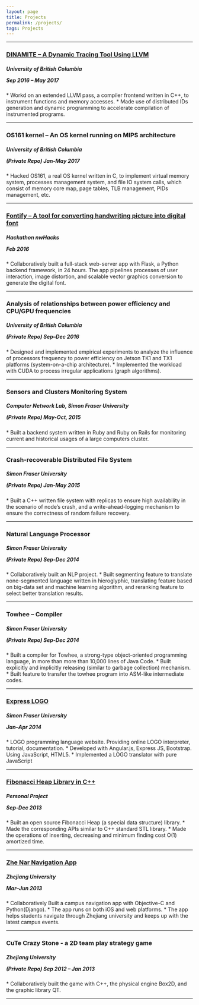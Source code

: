 ```yaml
---
layout: page
title: Projects
permalink: /projects/
tags: Projects
---
```

<hr>

<h3> <a href="https://dinamite-toolkit.github.io/">DINAMITE – A Dynamic Tracing Tool Using LLVM</a></h3>
<h5>University of British Columbia <p class="right-align"> Sep 2016 – May 2017</p></h5>
* Workd on an extended LLVM pass, a compiler frontend written in C++, to instrument functions and memory accesses.
* Made use of distributed IDs generation and dynamic programming to accelerate compilation of instrumented programs.

<hr>

### OS161 kernel – An OS kernel running on MIPS architecture
<h5> University of British Columbia <p class="right-align"><i>(Private Repo)</i> Jan-May 2017</p></h5>
* Hacked OS161, a real OS kernel written in C, to implement virtual memory system, processes management system, and file IO system calls, which consist of memory core map, page tables, TLB management, PIDs management, etc.

<hr>

<h3><a href="https://github.com/fontify">Fontify – A tool for converting handwriting picture into digital font </a></h3>
<h5> Hackathon nwHacks <p class="right-align">Feb 2016</p></h5>
* Collaboratively built a full-stack web-server app with Flask, a Python backend framework, in 24 hours. The app pipelines processes of user interaction, image distortion, and scalable vector graphics conversion to generate the digital font.

<hr>

### Analysis of relationships between power efficiency and CPU/GPU frequencies
<h5> University of British Columbia <p class="right-align"><i>(Private Repo)</i> Sep–Dec 2016</p></h5>
* Designed and implemented empirical experiments to analyze the influence of processors frequency to power efficiency on Jetson TK1 and TX1 platforms (system-on-a-chip architecture).
* Implemented the workload with CUDA to process irregular applications (graph algorithms).

<hr>

### Sensors and Clusters Monitoring System
<h5> Computer Network Lab, Simon Fraser University <p class="right-align"><i>(Private Repo)</i> May-Oct, 2015</p></h5>
* Built a backend system written in Ruby and Ruby on Rails for monitoring current and historical usages of a large computers cluster.

<hr>

### Crash-recoverable Distributed File System
<h5> Simon Fraser University <p class="right-align"><i>(Private Repo)</i> Jan-May 2015</p></h5>
* Built a C++ written file system with replicas to ensure high availability in the scenario of node’s crash, and a write-ahead-logging mechanism to ensure the correctness of random failure recovery.

<hr>

### Natural Language Processor
<h5> Simon Fraser University <p class="right-align"><i>(Private Repo)</i> Sep-Dec 2014</p></h5>
* Collaboratively built an NLP project.
* Built segmenting feature to translate none-segmented language written in hieroglyphic, translating feature based on big-data set and machine learning algorithm, and reranking feature to select better translation results.

<hr>

### Towhee – Compiler
<h5> Simon Fraser University <p class="right-align"><i>(Private Repo)</i> Sep-Dec 2014</p></h5>
* Built a compiler for Towhee, a strong-type object-oriented programming language, in more than more than 10,000 lines of Java Code.
* Built explicitly and implicitly releasing (similar to garbage collection) mechanism.
* Built feature to transfer the towhee program into ASM-like intermediate codes.

<hr>

<h3><a href="https://github.com/Louis-Ye/Logo-470">Express LOGO</a></h3>
<h5> Simon Fraser University <p class="right-align">Jan–Apr 2014</p></h5>
* LOGO programming language website. Providing online LOGO interpreter, tutorial, documentation.
* Developed with Angular.js, Express JS, Bootstrap. Using JavaScript, HTML5.
* Implemented a LOGO translator with pure JavaScript

<hr>

<h3><a href="https://github.com/Louis-Ye/FibonacciHeap">Fibonacci Heap Library in C++</a></h3>
<h5> Personal Project <p class="right-align">Sep-Dec 2013</p></h5>
* Built an open source Fibonacci Heap (a special data structure) library.
* Made the corresponding APIs similar to C++ standard STL library.
* Made the operations of inserting, decreasing and minimum finding cost O(1) amortized time.

<hr>

<h3><a href="https://github.com/Louis-Ye/ZheNarWeb">Zhe Nar Navigation App</a></h3>
<h5> Zhejiang University <p class="right-align">Mar–Jun 2013</p></h5>
* Collaboratively Built a campus navigation app with Objective-C and Python(Django).
* The app runs on both iOS and web platforms.
* The app helps students navigate through Zhejiang university and keeps up with the latest campus events. 

<hr>

### CuTe Crazy Stone - a 2D team play strategy game
<h5> Zhejiang University <p class="right-align"><i>(Private Repo)</i> Sep 2012 – Jan 2013</p></h5>
* Collaboratively built the game with C++, the physical engine Box2D, and the graphic library QT.

<hr>